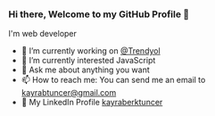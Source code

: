 ### Hi there, Welcome to my GitHub Profile 👋

I'm web developer

- 🔭 I’m currently working on [@Trendyol](https://github.com/Trendyol)
- 🌱 I’m currently interested JavaScript
- 💬 Ask me about anything you want
- 📫 How to reach me: You can send me an email to [kayrabtuncer@gmail.com](mailto://kayrabtuncer@gmail.com)
- 👔 My LinkedIn Profile [kayraberktuncer](https://www.linkedin.com/in/kayraberktuncer/)

